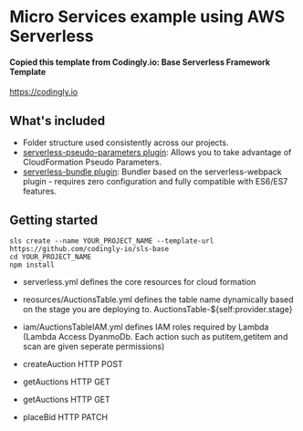 # Micro Services example using AWS Serverless

#### Copied this template from Codingly.io: Base Serverless Framework Template

https://codingly.io

## What's included

- Folder structure used consistently across our projects.
- [serverless-pseudo-parameters plugin](https://www.npmjs.com/package/serverless-pseudo-parameters): Allows you to take advantage of CloudFormation Pseudo Parameters.
- [serverless-bundle plugin](https://www.npmjs.com/package/serverless-pseudo-parameters): Bundler based on the serverless-webpack plugin - requires zero configuration and fully compatible with ES6/ES7 features.

## Getting started

```
sls create --name YOUR_PROJECT_NAME --template-url https://github.com/codingly-io/sls-base
cd YOUR_PROJECT_NAME
npm install
```

- serverless.yml defines the core resources for cloud formation
- reosurces/AuctionsTable.yml defines the table name dynamically based on the stage you are deploying to. AuctionsTable-${self:provider.stage}
- iam/AuctionsTableIAM.yml defines IAM roles required by Lambda (Lambda Access DyanmoDb. Each action such as putitem,getitem and scan are given seperate permissions)

- createAuction HTTP POST
- getAuctions HTTP GET
- getAuctions HTTP GET
- placeBid HTTP PATCH
